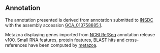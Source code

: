 **Annotation**
----------

The annotation presented is derived from annotation submitted to
[INSDC](http://www.insdc.org) with the assembly accession [GCA\_013758885.1](http://www.ebi.ac.uk/ena/data/view/GCA_013758885.1).

Metazoa displaying genes imported from [NCBI RefSeq](https://www.ncbi.nlm.nih.gov/genome/annotation_euk/Anopheles_albimanus/100) annotation release v100.
Small RNA features, protein features, BLAST hits and cross-references have been
computed by [metazoa](https://metazoa.ensembl.org/info/genome/annotation/index.html).
